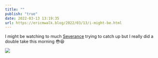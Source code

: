 ```yaml
---
title: ""
publish: "true"
date: 2022-03-13 13:19:35
url: https://ericmwalk.blog/2022/03/13/i-might-be.html
---
```

I might be watching to much [Severance](https://en.m.wikipedia.org/wiki/Severance_(TV_series)) trying to catch up but I really did a double take this morning 😳😆


![](https://ericmwalk.blog/uploads/2022/eee9795c62.jpg)